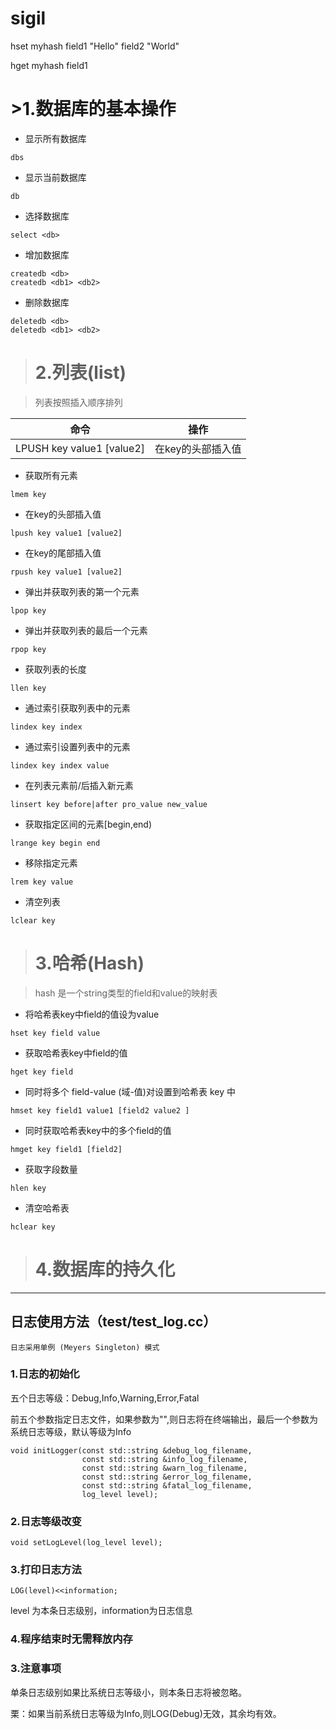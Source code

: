 # sigil


hset myhash field1 "Hello" field2 "World"

hget myhash field1

# >1.数据库的基本操作
- 显示所有数据库
```
dbs
```
- 显示当前数据库
```
db
```
- 选择数据库
```
select <db>
```
- 增加数据库
```
createdb <db>
createdb <db1> <db2>
```
- 删除数据库

```
deletedb <db>
deletedb <db1> <db2>
```

> # 2.列表(list)

> 列表按照插入顺序排列

|命令|操作|
|:-------:|:-------:|
|LPUSH key value1 [value2] |在key的头部插入值|

- 获取所有元素
```
lmem key
```

- 在key的头部插入值
```
lpush key value1 [value2]
```
- 在key的尾部插入值
```
rpush key value1 [value2]
```

- 弹出并获取列表的第一个元素
```
lpop key
```
- 弹出并获取列表的最后一个元素
```
rpop key
```

- 获取列表的长度
```
llen key
```

- 通过索引获取列表中的元素
```
lindex key index
```
- 通过索引设置列表中的元素
```
lindex key index value
```
- 在列表元素前/后插入新元素
```
linsert key before|after pro_value new_value
```
- 获取指定区间的元素[begin,end)
```
lrange key begin end
```
- 移除指定元素
```
lrem key value
```
- 清空列表
```
lclear key
```

># 3.哈希(Hash)


> hash 是一个string类型的field和value的映射表

- 将哈希表key中field的值设为value
```
hset key field value
```

- 获取哈希表key中field的值
```
hget key field
```

- 同时将多个 field-value (域-值)对设置到哈希表 key 中
```
hmset key field1 value1 [field2 value2 ]
```
- 同时获取哈希表key中的多个field的值
```
hmget key field1 [field2]
```
- 获取字段数量
```
hlen key
```

- 清空哈希表
```
hclear key
```

># 4.数据库的持久化

---

## 日志使用方法（test/test_log.cc）
```
日志采用单例 (Meyers Singleton) 模式
```

### 1.日志的初始化
五个日志等级：Debug,Info,Warning,Error,Fatal

前五个参数指定日志文件，如果参数为"",则日志将在终端输出，最后一个参数为系统日志等级，默认等级为Info
```
void initLogger(const std::string &debug_log_filename,
                const std::string &info_log_filename,
                const std::string &warn_log_filename,
                const std::string &error_log_filename,
                const std::string &fatal_log_filename,
                log_level level);
```

### 2.日志等级改变

```
void setLogLevel(log_level level);
```

### 3.打印日志方法
```
LOG(level)<<information;
```
level 为本条日志级别，information为日志信息

### 4.程序结束时无需释放内存


### 3.注意事项
单条日志级别如果比系统日志等级小，则本条日志将被忽略。

栗：如果当前系统日志等级为Info,则LOG(Debug)无效，其余均有效。

